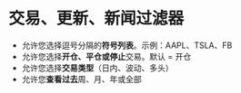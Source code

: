 # **交易、更新、新闻过滤器**

- 允许您选择逗号分隔的**符号列表**。示例：AAPL、TSLA、FB
- 允许您选择**开仓、平仓或停止**交易。默认 = 开仓
- 允许您选择**交易类型**（日内、波动、多头）
- 允许您**查看过去**周、月、年或全部
